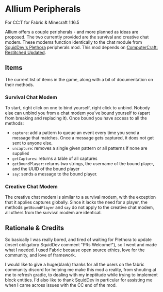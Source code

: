 # Allium Peripherals

For CC:T for Fabric & Minecraft 1.16.5

Allium offers a couple peripherals - and more planned as ideas are proposed. The two currently provided are the survival and creative chat modem. These modems function identically to the
chat module from [SquidDev's Plethora](https://github.com/SquidDev-CC/Plethora) peripherals mod. 
This mod depends on [ComputerCraft: Restitched Updated](https://www.curseforge.com/minecraft/mc-mods/cc-restitched-updated).
 
## Items
The current list of items in the game, along with a bit of documentation on their methods.

### Survival Chat Modem
To start, right click on one to bind yourself, right click to unbind. Nobody else can unbind you from a chat modem 
you've bound yourself to (apart from breaking and replacing it). Once bound you have access to all the methods:
- `capture`: add a pattern to queue an event every time you send a message that matches. Once a message gets captured,
it does not get sent to anyone else.
- `uncapture`: removes a single given pattern or all patterns if none are supplied
- `getCaptures`: returns a table of all captures
- `getBoundPlayer`: returns two strings, the username of the bound player, and the UUID of the bound player
- `say`: sends a message to the bound player.

### Creative Chat Modem

The creative chat modem is similar to a survival modem, with the exception that it applies captures globally. Since it
lacks the need for a player, the methods `getBoundPlayer` and `say` do not apply to the creative chat modem, all others 
from the survival modem are identical.

## Rationale & Credits 

So basically I was really bored, and tired of waiting for Plethora to update (insert obligatory SquidDev comment "PRs 
Welcome!"), so I went and made what I needed. I used Fabric because open source ethics, love for the community, and love
of framework. 

I would like to give a huge(blank) thanks for all the users on the fabric community discord for helping me make this mod
a reality, from shouting at me to refresh gradle, to dealing with my ineptitude while trying to implement block
entities. I'd also like to thank [SquidDev](https://github.com/SquidDev) in particular for assisting me when I came 
across issues with the CC end of the mod.